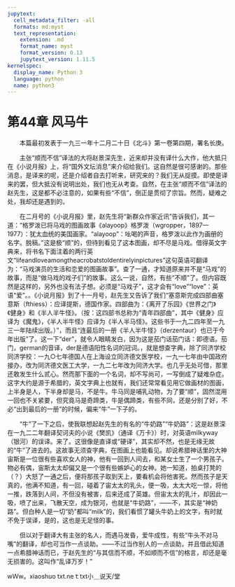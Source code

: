 ```yaml
---
jupytext:
  cell_metadata_filter: -all
  formats: md:myst
  text_representation:
    extension: .md
    format_name: myst
    format_version: 0.13
    jupytext_version: 1.11.5
kernelspec:
  display_name: Python 3
  language: python
  name: python3
---
```

# 第44章  风马牛 

　　本篇最初发表于一九三一年十二月二十日《北斗》第一卷第四期，署名长庚。 

　　主张“顺而不信”译法的大将赵景深先生，近来却并没有译什么大作，他大抵只在《小说月报》上，将“国外文坛消息”来介绍给我们。这自然是很可感谢的。那些消息，是译来的呢，还是介绍者自去打听来，研究来的？我们无从捉摸。即使是译来的罢，但大抵没有说明出处，我们也无从考查。自然，在主张“顺而不信”译法的赵先生，这是都不必注意的，如果有些“不信”，倒正是贯彻了宗旨。然而，疑难之处，我却还是遇到的。 

　　在二月号的《小说月报》里，赵先生将“新群众作家近讯”告诉我们，其一道：“格罗泼已将马戏的图画故事《alayoop》格罗泼（wgropper，1897—1977）：犹太血统的美国画家。“alayoop”：吆喝的声音，格罗泼以此作为画册的名字。脱稿。”这是极“顺”的，但待到看见了这本图画，却不尽是马戏。借得英文字典来，将书名下面注着的两行英文“lifeandloveamongtheacrobatstoldentirelyinpictures”这句英语可翻译为：“马戏演员的生活和恋爱的图画故事”。查了一通，才知道原来并不是“马戏”的故事，而是“做马戏的戏子们”的故事。这么一说，自然，有些“不顺”了。但内容既然是这样的，另外也没有法子想。必须是“马戏子”，这才会有“love”“love”：英语“爱”。。《小说月报》到了十一月号，赵先生又告诉了我们“塞意斯完成四部曲塞意斯（fthiess）：应译提斯，德国作家。四部曲为：《离开了乐园》《世界之门》《健身》和《半人半牛怪》。（按：这四部书总称为“青年四部曲”，其中《健身》应译为《魔鬼》，《半人半牛怪》应译为《半人半马怪》。这些书于一九二四年至一九三一年陆续出版。）”，而且“连最后的一册《半人半牛怪》（derzentaur）也已于今年出版”了。这一下“der”，就令人眼睛发白，因为这是茄门话茄门话：即德语。茄门，german的音译，der是德语阳性名词的冠词。，就是想查字典，除了同济学校同济学校：一九○七年德国人在上海设立同济德文医学校，一九一七年由中国政府接办，改为同济德文医工大学，一九二七年改为同济大学。也几乎无处可借，那里还敢发生什么贰心。然而那下面的一个名词，却不写尚可，一写倒成了疑难杂症。这字大约是源于希腊的，英文字典上也就有，我们还常常看见用它做画材的图画，上半身是人，下半身却是马，不是牛。牛马同是哺乳动物，为了要“顺”，固然混用一回也不关紧要，但究竟马是奇蹄类，牛是偶蹄类，有些不同，还是分别了好，不必“出到最后的一册”的时候，偏来“牛”一下子的。 

　　“牛”了一下之后，使我联想起赵先生的有名的“牛奶路”“牛奶路”：这是赵景深在一九二二年翻译契诃夫的小说《樊凯》（通译《万卡》）时，对英语milkyway（银河）的误译。来了。这很像是直译或“硬译”，其实却不然，也是无缘无故的“牛”了进去的。这故事无须查字典，在图画上也能看见。却说希腊神话里的大神宙斯是一位很有些喜欢女人的神，他有一回到人间去，和某女士生了一个男孩子。物必有偶，宙斯太太却偏又是一个很有些嫉妒心的女神。她一知道，拍桌打凳的（？）大怒了一通之后，便将那孩子取到天上，要看机会将他害死。然而孩子是天真的，他满不知道，有一回，碰着了宙太太的乳头，便一吸，太太大吃一惊，将他一推，跌落到人间，不但没有被害，后来还成了英雄。但宙太太的乳汁，却因此一吸，喷了出来，飞散天空，成为银河，也就是“牛奶路”，——不，其实是“神奶路”。但白种人是一切“奶”都叫“milk”的，我们看惯了罐头牛奶上的文字，有时就不免于误译，是的，这也是无足怪的事。 

　　但以对于翻译大有主张的名人，而遇马发昏，爱牛成性，有些“牛头不对马嘴”的翻译，却也可当作一点谈助。——不过当作别人的一点谈助，并且借此知道一点希腊神话而已，于赵先生的“与其信而不顺，不如顺而不信”的格言，却还是毫无损害的。这叫作“乱译万岁！” 

wＷw。xiaoshuo txt.neｔtxt小＿说天/堂 


